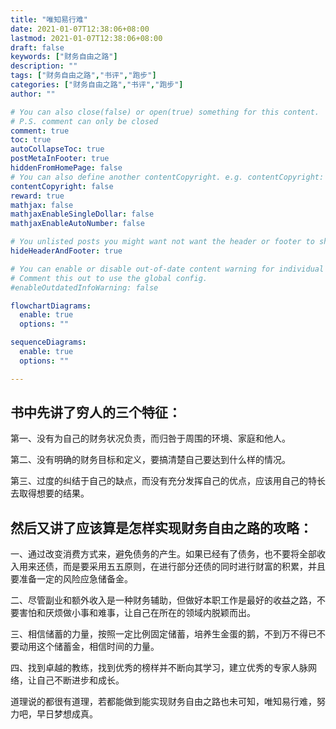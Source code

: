 ```yaml
---
title: "唯知易行难"
date: 2021-01-07T12:38:06+08:00
lastmod: 2021-01-07T12:38:06+08:00
draft: false
keywords: ["财务自由之路"]
description: ""
tags: ["财务自由之路","书评","跑步"]
categories: ["财务自由之路","书评","跑步"]
author: ""

# You can also close(false) or open(true) something for this content.
# P.S. comment can only be closed
comment: true
toc: true
autoCollapseToc: true
postMetaInFooter: true
hiddenFromHomePage: false
# You can also define another contentCopyright. e.g. contentCopyright: "This is another copyright."
contentCopyright: false
reward: true
mathjax: false
mathjaxEnableSingleDollar: false
mathjaxEnableAutoNumber: false

# You unlisted posts you might want not want the header or footer to show
hideHeaderAndFooter: true

# You can enable or disable out-of-date content warning for individual post.
# Comment this out to use the global config.
#enableOutdatedInfoWarning: false

flowchartDiagrams:
  enable: true
  options: ""

sequenceDiagrams: 
  enable: true
  options: ""

---
```




## 书中先讲了穷人的三个特征：

第一、没有为自己的财务状况负责，而归咎于周围的环境、家庭和他人。

第二、没有明确的财务目标和定义，要搞清楚自己要达到什么样的情况。

第三、过度的纠结于自己的缺点，而没有充分发挥自己的优点，应该用自己的特长去取得想要的结果。

## 然后又讲了应该算是怎样实现财务自由之路的攻略：

一、通过改变消费方式来，避免债务的产生。如果已经有了债务，也不要将全部收入用来还债，而是要采用五五原则，在进行部分还债的同时进行财富的积累，并且要准备一定的风险应急储备金。

二、尽管副业和额外收入是一种财务辅助，但做好本职工作是最好的收益之路，不要害怕和厌烦做小事和难事，让自己在所在的领域内脱颖而出。

三、相信储蓄的力量，按照一定比例固定储蓄，培养生金蛋的鹅，不到万不得已不要动用这个储蓄金，相信时间的力量。

四、找到卓越的教练，找到优秀的榜样并不断向其学习，建立优秀的专家人脉网络，让自己不断进步和成长。

道理说的都很有道理，若都能做到能实现财务自由之路也未可知，唯知易行难，努力吧，早日梦想成真。